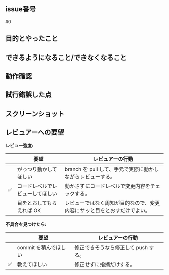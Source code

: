 ## issue番号
#0

## 目的とやったこと
<!-- この PR では、何を目的として何をやったのか？ -->

## できるようになること/できなくなること
<!-- この PR をマージすると、ユーザは何をできるようになるのか？何ができなくなるのか？ -->

## 動作確認
<!-- どんな動作確認を実施したのか？結果はどうか？ -->

## 試行錯誤した点
<!-- 試行錯誤した点があれば。 -->

## スクリーンショット
<!-- スクリーンショットがあれば。 -->

## レビュアーへの要望

**レビュー強度:**

| | 要望 | レビュアーの行動 |
| --- | --- | --- |
|  | がっつり動かしてほしい | branch を pull して、手元で実際に動かしながらレビューする。 |
| :white_check_mark: | コードレベルでレビューしてほしい | 動かさずにコードレベルで変更内容をチェックする。 |
|  | 目をとおしてもらえれば OK | レビューではなく周知が目的なので、変更内容にサッと目をとおすだけでよい。 |

**不具合を見つけたら:**

| | 要望 | レビュアーの行動 |
| --- | --- | --- |
|  | commit を積んでほしい | 修正できそうなら修正して push する。 |
| :white_check_mark: | 教えてほしい | 修正せずに指摘だけする。 |

